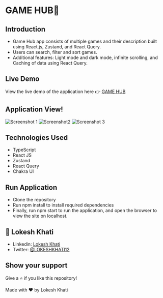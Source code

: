 # GAME HUB🎯

## Introduction
- Game Hub app consists of multiple games and their description built using React.js, Zustand, and React Query.
- Users can search, filter and sort games.
- Additional features:  Light mode and dark mode, infinite scrolling, and  Caching of data using React Query.

## Live Demo
View the live demo of the application here 👉 [GAME HUB](https://gamehub-lokesh.vercel.app/)


## Application View!   
 <p align="center" width="100%">
       
   ![Screenshot 1](https://github.com/Lokeshkhati/game-hub/assets/62974339/6f12ea95-6966-490c-9ee0-ce93fa46fb51)
   ![Screenshot2](https://github.com/Lokeshkhati/game-hub/assets/62974339/62686a43-8d6f-4635-8a06-dd2c16b2462e)
   ![Screenshot 3](https://github.com/Lokeshkhati/game-hub/assets/62974339/8c912bb1-23c2-4471-9af2-685364a364f6)

 </p>


</div>


## Technologies Used

- TypeScript
- React JS
- Zustand
- React Query
- Chakra UI

## Run Application
- Clone the repository
- Run npm install to install required dependencies
- Finally, run npm start to run the application, and open the browser to view the site on localhost.

## 👤 **Lokesh Khati**
- Linkedin: [Lokesh Khati](https://www.linkedin.com/in/lokesh-khati/)
- Twitter: [@LOKESHKHATI12](https://twitter.com/LOKESHKHATI12)

## Show your support
Give a ⭐️ if you like this repository!

Made with ❤️ by Lokesh Khati
